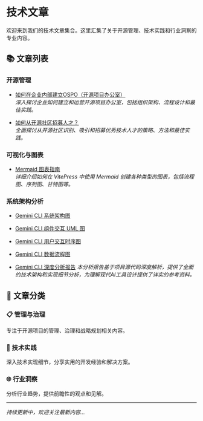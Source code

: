 # 技术文章

欢迎来到我们的技术文章集合。这里汇集了关于开源管理、技术实践和行业洞察的专业内容。

## 📚 文章列表

### 开源管理

- [如何在企业内部建立OSPO（开源项目办公室）](/articles/ospo-guide)  
  *深入探讨企业如何建立和运营开源项目办公室，包括组织架构、流程设计和最佳实践。*
  
- [如何从开源社区招募人才？](/articles/recruiting-open-source-talent)  
  *全面探讨从开源社区识别、吸引和招募优秀技术人才的策略、方法和最佳实践。*

### 可视化与图表

- [Mermaid 图表指南](/articles/mermaid-diagram-guide)  
  *详细介绍如何在 VitePress 中使用 Mermaid 创建各种类型的图表，包括流程图、序列图、甘特图等。*

### 系统架构分析

- [Gemini CLI 系统架构图](/articles/gemini-cli-system-architecture)

- [Gemini CLI 组件交互 UML 图](/articles/gemini-cli-component-interaction-uml)

- [Gemini CLI 用户交互时序图](/articles/gemini-cli-user-interaction-sequence)

- [Gemini CLI 数据流程图](/articles/gemini-cli-data-flow-diagram)

- [Gemini CLI 深度分析报告](/articles/gemini-cli-comprehensive-analysis-report)
  *本分析报告基于项目源代码深度解析，提供了全面的技术架构和实现细节分析，为理解现代AI工具设计提供了详实的参考资料。*

## 🎯 文章分类

### 📋 管理与治理
专注于开源项目的管理、治理和战略规划相关内容。

### 🔧 技术实践  
深入技术实现细节，分享实用的开发经验和解决方案。

### 🌐 行业洞察
分析行业趋势，提供前瞻性的观点和见解。

---

*持续更新中，欢迎关注最新内容...*